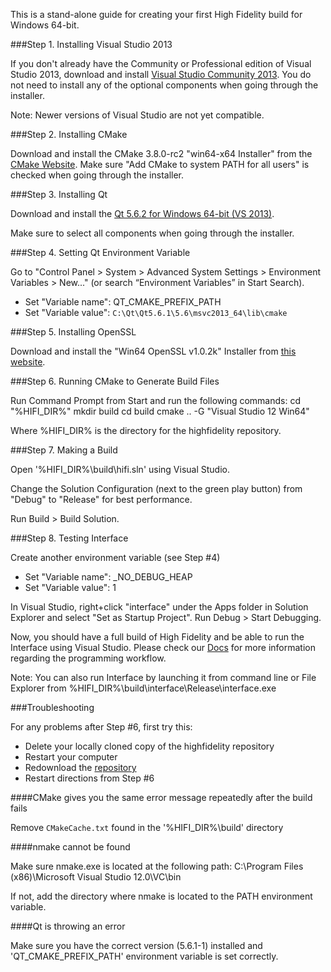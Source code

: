 This is a stand-alone guide for creating your first High Fidelity build for Windows 64-bit.

###Step 1. Installing Visual Studio 2013

If you don't already have the Community or Professional edition of Visual Studio 2013, download and install [Visual Studio Community 2013](https://www.visualstudio.com/en-us/news/releasenotes/vs2013-community-vs). You do not need to install any of the optional components when going through the installer.

Note: Newer versions of Visual Studio are not yet compatible. 

###Step 2. Installing CMake

Download and install the CMake 3.8.0-rc2 "win64-x64 Installer" from the [CMake Website](https://cmake.org/download/). Make sure "Add CMake to system PATH for all users" is checked when going through the installer.

###Step 3. Installing Qt

Download and install the [Qt 5.6.2 for Windows 64-bit (VS 2013)](https://www.qt.io/download-open-source/?hsCtaTracking=f977210e-de67-475f-a32b-65cec207fd03%7Cd62710cd-e1db-46aa-8d4d-2f1c1ffdacea#section-2). 

Make sure to select all components when going through the installer.

###Step 4. Setting Qt Environment Variable

Go to "Control Panel > System > Advanced System Settings > Environment Variables > New..." (or search “Environment Variables” in Start Search).
* Set "Variable name": QT_CMAKE_PREFIX_PATH
* Set "Variable value": `C:\Qt\Qt5.6.1\5.6\msvc2013_64\lib\cmake`

###Step 5. Installing OpenSSL

Download and install the "Win64 OpenSSL v1.0.2k" Installer from [this website](https://slproweb.com/products/Win32OpenSSL.html).

###Step 6. Running CMake to Generate Build Files

Run Command Prompt from Start and run the following commands:
    cd "%HIFI_DIR%"
    mkdir build
    cd build
    cmake .. -G "Visual Studio 12 Win64"
    
Where %HIFI_DIR% is the directory for the highfidelity repository.     

###Step 7. Making a Build

Open '%HIFI_DIR%\build\hifi.sln' using Visual Studio.

Change the Solution Configuration (next to the green play button) from "Debug" to "Release" for best performance.

Run Build > Build Solution.

###Step 8. Testing Interface

Create another environment variable (see Step #4)
* Set "Variable name": _NO_DEBUG_HEAP
* Set "Variable value": 1

In Visual Studio, right+click "interface" under the Apps folder in Solution Explorer and select "Set as Startup Project". Run Debug > Start Debugging.

Now, you should have a full build of High Fidelity and be able to run the Interface using Visual Studio. Please check our [Docs](https://wiki.highfidelity.com/wiki/Main_Page) for more information regarding the programming workflow.

Note: You can also run Interface by launching it from command line or File Explorer from %HIFI_DIR%\build\interface\Release\interface.exe

###Troubleshooting

For any problems after Step #6, first try this: 
* Delete your locally cloned copy of the highfidelity repository
* Restart your computer
* Redownload the [repository](https://github.com/highfidelity/hifi) 
* Restart directions from Step #6

####CMake gives you the same error message repeatedly after the build fails

Remove `CMakeCache.txt` found in the '%HIFI_DIR%\build' directory

####nmake cannot be found

Make sure nmake.exe is located at the following path:
    C:\Program Files (x86)\Microsoft Visual Studio 12.0\VC\bin
    
If not, add the directory where nmake is located to the PATH environment variable.

####Qt is throwing an error

Make sure you have the correct version (5.6.1-1) installed and 'QT_CMAKE_PREFIX_PATH' environment variable is set correctly.

